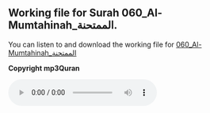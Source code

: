
## Working file for Surah 060_Al-Mumtahinah_الممتحنة.

You can listen to and download the working file for [060_Al-Mumtahinah_الممتحنة](https://server13.mp3quran.net/husr/060.mp3)

**Copyright mp3Quran**

<audio controls src="https://server13.mp3quran.net/husr/060.mp3"></audio>

